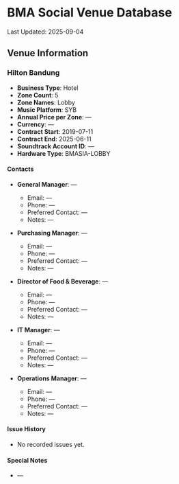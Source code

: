 # BMA Social Venue Database

Last Updated: 2025-09-04

## Venue Information

### Hilton Bandung
- **Business Type**: Hotel
- **Zone Count**: 5
- **Zone Names**: Lobby
- **Music Platform**: SYB
- **Annual Price per Zone**: —
- **Currency**: —
- **Contract Start**: 2019-07-11
- **Contract End**: 2025-06-11
- **Soundtrack Account ID**: —
- **Hardware Type**: BMASIA-LOBBY

#### Contacts
- **General Manager**: —
  - Email: —
  - Phone: —
  - Preferred Contact: —
  - Notes: —

- **Purchasing Manager**: —
  - Email: —
  - Phone: —
  - Preferred Contact: —
  - Notes: —

- **Director of Food & Beverage**: —
  - Email: —
  - Phone: —
  - Preferred Contact: —
  - Notes: —

- **IT Manager**: —
  - Email: —
  - Phone: —
  - Preferred Contact: —
  - Notes: —

- **Operations Manager**: —
  - Email: —
  - Phone: —
  - Preferred Contact: —
  - Notes: —

#### Issue History
- No recorded issues yet.

#### Special Notes
- —

